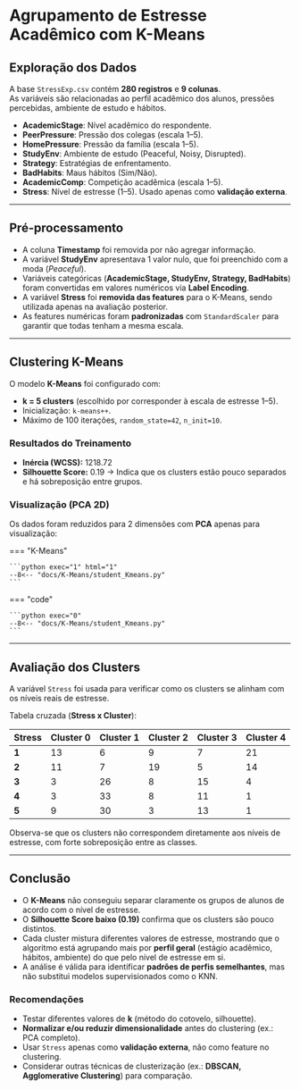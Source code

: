 # Agrupamento de Estresse Acadêmico com K-Means

## Exploração dos Dados

A base `StressExp.csv` contém **280 registros** e **9 colunas**.  
As variáveis são relacionadas ao perfil acadêmico dos alunos, pressões percebidas, ambiente de estudo e hábitos.

- **AcademicStage**: Nível acadêmico do respondente.  
- **PeerPressure**: Pressão dos colegas (escala 1–5).  
- **HomePressure**: Pressão da família (escala 1–5).  
- **StudyEnv**: Ambiente de estudo (Peaceful, Noisy, Disrupted).  
- **Strategy**: Estratégias de enfrentamento.  
- **BadHabits**: Maus hábitos (Sim/Não).  
- **AcademicComp**: Competição acadêmica (escala 1–5).  
- **Stress**: Nível de estresse (1–5). Usado apenas como **validação externa**.  

---

## Pré-processamento

- A coluna **Timestamp** foi removida por não agregar informação.  
- A variável **StudyEnv** apresentava 1 valor nulo, que foi preenchido com a moda (*Peaceful*).  
- Variáveis categóricas (**AcademicStage, StudyEnv, Strategy, BadHabits**) foram convertidas em valores numéricos via **Label Encoding**.  
- A variável **Stress** foi **removida das features** para o K-Means, sendo utilizada apenas na avaliação posterior.  
- As features numéricas foram **padronizadas** com `StandardScaler` para garantir que todas tenham a mesma escala.  

---

## Clustering K-Means

O modelo **K-Means** foi configurado com:  
- **k = 5 clusters** (escolhido por corresponder à escala de estresse 1–5).  
- Inicialização: `k-means++`.  
- Máximo de 100 iterações, `random_state=42`, `n_init=10`.  

### Resultados do Treinamento
- **Inércia (WCSS):** 1218.72  
- **Silhouette Score:** 0.19 → Indica que os clusters estão pouco separados e há sobreposição entre grupos.  

### Visualização (PCA 2D)

Os dados foram reduzidos para 2 dimensões com **PCA** apenas para visualização:  

=== "K-Means"

    ```python exec="1" html="1"
    --8<-- "docs/K-Means/student_Kmeans.py"
    ```


=== "code"

    ```python exec="0"
    --8<-- "docs/K-Means/student_Kmeans.py"
    ```


---

## Avaliação dos Clusters

A variável `Stress` foi usada para verificar como os clusters se alinham com os níveis reais de estresse.  

Tabela cruzada (**Stress x Cluster**):

| Stress | Cluster 0 | Cluster 1 | Cluster 2 | Cluster 3 | Cluster 4 |
|--------|-----------|-----------|-----------|-----------|-----------|
| **1**  | 13        | 6         | 9         | 7         | 21        |
| **2**  | 11        | 7         | 19        | 5         | 14        |
| **3**  | 3         | 26        | 8         | 15        | 4         |
| **4**  | 3         | 33        | 8         | 11        | 1         |
| **5**  | 9         | 30        | 3         | 13        | 1         |

Observa-se que os clusters não correspondem diretamente aos níveis de estresse, com forte sobreposição entre as classes.  

---

## Conclusão

- O **K-Means** não conseguiu separar claramente os grupos de alunos de acordo com o nível de estresse.  
- O **Silhouette Score baixo (0.19)** confirma que os clusters são pouco distintos.  
- Cada cluster mistura diferentes valores de estresse, mostrando que o algoritmo está agrupando mais por **perfil geral** (estágio acadêmico, hábitos, ambiente) do que pelo nível de estresse em si.  
- A análise é válida para identificar **padrões de perfis semelhantes**, mas não substitui modelos supervisionados como o KNN.  

### Recomendações
- Testar diferentes valores de **k** (método do cotovelo, silhouette).  
- **Normalizar e/ou reduzir dimensionalidade** antes do clustering (ex.: PCA completo).  
- Usar `Stress` apenas como **validação externa**, não como feature no clustering.  
- Considerar outras técnicas de clusterização (ex.: **DBSCAN, Agglomerative Clustering**) para comparação.  
